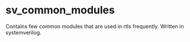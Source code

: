 # sv_common_modules
Contains few common modules that are used in rtls frequently. Written in systemverilog.
